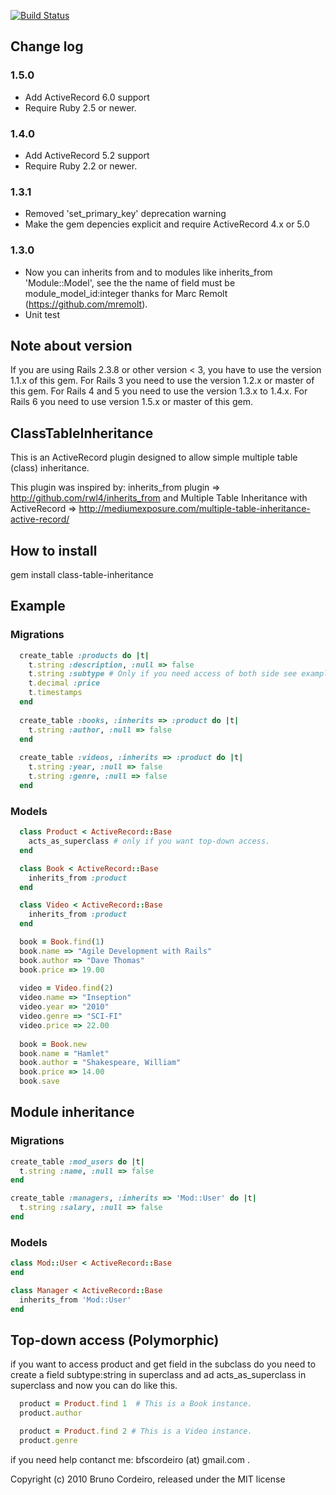 [![Build Status](https://travis-ci.org/brunofrank/class-table-inheritance.svg?branch=master)](https://travis-ci.org/brunofrank/class-table-inheritance)

Change log
----------

### 1.5.0

* Add ActiveRecord 6.0 support
* Require Ruby 2.5 or newer.


### 1.4.0

* Add ActiveRecord 5.2 support
* Require Ruby 2.2 or newer.


### 1.3.1

* Removed 'set_primary_key' deprecation warning
* Make the gem depencies explicit and require ActiveRecord 4.x or 5.0


### 1.3.0
* Now you can inherits from and to modules like inherits_from 'Module::Model', see the the name of
  field must be module_model_id:integer thanks for Marc Remolt (https://github.com/mremolt).
* Unit test


Note about version
------------------

If you are using Rails 2.3.8 or other version < 3, you have to use the version 1.1.x of this gem.
For Rails 3 you need to use the version 1.2.x or master of this gem.
For Rails 4 and 5 you need to use the version 1.3.x to 1.4.x.
For Rails 6 you need to use version 1.5.x or master of this gem.

ClassTableInheritance
---------------------

 This is an ActiveRecord plugin designed to allow 
 simple multiple table (class) inheritance.
 
 This plugin was inspired by:
 inherits_from plugin => http://github.com/rwl4/inherits_from and
 Multiple Table Inheritance with ActiveRecord => http://mediumexposure.com/multiple-table-inheritance-active-record/

How to install
--------------

gem install class-table-inheritance

Example
-------

### Migrations 

```ruby
  create_table :products do |t|
    t.string :description, :null => false
    t.string :subtype # Only if you need access of both side see example
    t.decimal :price
    t.timestamps
  end
  
  create_table :books, :inherits => :product do |t|
    t.string :author, :null => false
  end
  
  create_table :videos, :inherits => :product do |t|
    t.string :year, :null => false
    t.string :genre, :null => false
  end
```

### Models

```ruby
  class Product < ActiveRecord::Base
    acts_as_superclass # only if you want top-down access.
  end

  class Book < ActiveRecord::Base
    inherits_from :product
  end

  class Video < ActiveRecord::Base
    inherits_from :product
  end

  book = Book.find(1)
  book.name => "Agile Development with Rails"
  book.author => "Dave Thomas"
  book.price => 19.00
  
  video = Video.find(2)
  video.name => "Inseption"
  video.year => "2010"
  video.genre => "SCI-FI" 
  video.price => 22.00
  
  book = Book.new
  book.name = "Hamlet"
  book.author = "Shakespeare, William"
  book.price => 14.00
  book.save
```
  
Module inheritance
------------------

### Migrations 
```ruby
create_table :mod_users do |t|
  t.string :name, :null => false
end  

create_table :managers, :inherits => 'Mod::User' do |t|
  t.string :salary, :null => false
end
```

### Models

```ruby
class Mod::User < ActiveRecord::Base
end  

class Manager < ActiveRecord::Base
  inherits_from 'Mod::User'  
end
```

Top-down access (Polymorphic)
-----------------------------

  if you want to access product and get field in the subclass do you need to create a field subtype:string in superclass and ad acts_as_superclass in superclass and now you can do like this.

```ruby
  product = Product.find 1  # This is a Book instance.
  product.author

  product = Product.find 2 # This is a Video instance.
  product.genre
```
  
  if you need help contanct me: bfscordeiro (at) gmail.com .


Copyright (c) 2010 Bruno Cordeiro, released under the MIT license
